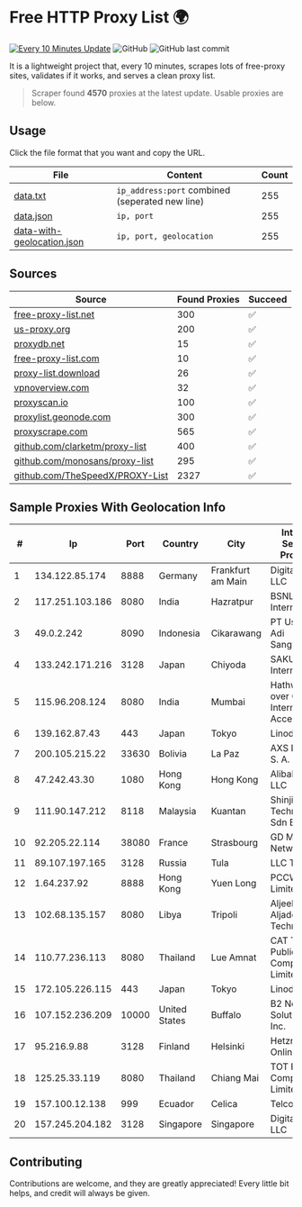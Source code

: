 
# Free HTTP Proxy List 🌍

[![Every 10 Minutes Update](https://github.com/mertguvencli/http-proxy-list/actions/workflows/main.yml/badge.svg?branch=main)](https://github.com/mertguvencli/http-proxy-list/actions/workflows/main.yml)
![GitHub](https://img.shields.io/github/license/mertguvencli/http-proxy-list)
![GitHub last commit](https://img.shields.io/github/last-commit/mertguvencli/http-proxy-list)

It is a lightweight project that, every 10 minutes, scrapes lots of free-proxy sites, validates if it works, and serves a clean proxy list.


> Scraper found **4570** proxies at the latest update. Usable proxies are below.

## Usage

Click the file format that you want and copy the URL.


|File|Content|Count|
|----|-------|-----|
|[data.txt](https://raw.githubusercontent.com/mertguvencli/http-proxy-list/main/proxy-list/data.txt)|`ip_address:port` combined (seperated new line)|255|
|[data.json](https://raw.githubusercontent.com/mertguvencli/http-proxy-list/main/proxy-list/data.json)|`ip, port`|255|
|[data-with-geolocation.json](https://raw.githubusercontent.com/mertguvencli/http-proxy-list/main/proxy-list/data-with-geolocation.json)|`ip, port, geolocation`|255|

## Sources

|Source|Found Proxies|Succeed|
|------|-------------|-------|
|[free-proxy-list.net](https://free-proxy-list.net)|300|✅|
|[us-proxy.org](https://www.us-proxy.org)|200|✅|
|[proxydb.net](http://proxydb.net)|15|✅|
|[free-proxy-list.com](https://free-proxy-list.com/?page=&port=&type%5B%5D=http&type%5B%5D=https&up_time=0&search=Search)|10|✅|
|[proxy-list.download](https://www.proxy-list.download/HTTP)|26|✅|
|[vpnoverview.com](https://vpnoverview.com/privacy/anonymous-browsing/free-proxy-servers)|32|✅|
|[proxyscan.io](https://www.proxyscan.io)|100|✅|
|[proxylist.geonode.com](https://proxylist.geonode.com/api/proxy-list?limit=300&page=1&sort_by=lastChecked&sort_type=desc&protocols=http,https)|300|✅|
|[proxyscrape.com](https://api.proxyscrape.com/v2/?request=displayproxies&protocol=http&timeout=10000&country=all&ssl=all&anonymity=all)|565|✅|
|[github.com/clarketm/proxy-list](https://raw.githubusercontent.com/clarketm/proxy-list/master/proxy-list-raw.txt)|400|✅|
|[github.com/monosans/proxy-list](https://raw.githubusercontent.com/monosans/proxy-list/main/proxies/http.txt)|295|✅|
|[github.com/TheSpeedX/PROXY-List](https://raw.githubusercontent.com/TheSpeedX/PROXY-List/master/http.txt)|2327|✅|


## Sample Proxies With Geolocation Info

|#|Ip|Port|Country|City|Internet Service Provider|
|-|--|----|-------|----|-------------------------|
|1|134.122.85.174|8888|Germany|Frankfurt am Main|DigitalOcean, LLC|
|2|117.251.103.186|8080|India|Hazratpur|BSNL Internet|
|3|49.0.2.242|8090|Indonesia|Cikarawang|PT Usaha Adi Sanggoro|
|4|133.242.171.216|3128|Japan|Chiyoda|SAKURA Internet Inc.|
|5|115.96.208.124|8080|India|Mumbai|Hathway IP over Cable Internet Access|
|6|139.162.87.43|443|Japan|Tokyo|Linode, LLC|
|7|200.105.215.22|33630|Bolivia|La Paz|AXS Bolivia S. A.|
|8|47.242.43.30|1080|Hong Kong|Hong Kong|Alibaba.com LLC|
|9|111.90.147.212|8118|Malaysia|Kuantan|Shinjiru Technology Sdn Bhd|
|10|92.205.22.114|38080|France|Strasbourg|GD MASS Network|
|11|89.107.197.165|3128|Russia|Tula|LLC TK Altair|
|12|1.64.237.92|8888|Hong Kong|Yuen Long|PCCW IMS Limited|
|13|102.68.135.157|8080|Libya|Tripoli|Aljeel Aljadeed For Technology|
|14|110.77.236.113|8080|Thailand|Lue Amnat|CAT Telecom Public Company Limited|
|15|172.105.226.115|443|Japan|Tokyo|Linode, LLC|
|16|107.152.236.209|10000|United States|Buffalo|B2 Net Solutions Inc.|
|17|95.216.9.88|3128|Finland|Helsinki|Hetzner Online GmbH|
|18|125.25.33.119|8080|Thailand|Chiang Mai|TOT Public Company Limited|
|19|157.100.12.138|999|Ecuador|Celica|Telconet S.A|
|20|157.245.204.182|3128|Singapore|Singapore|DigitalOcean, LLC|



## Contributing

Contributions are welcome, and they are greatly appreciated! Every
little bit helps, and credit will always be given.

